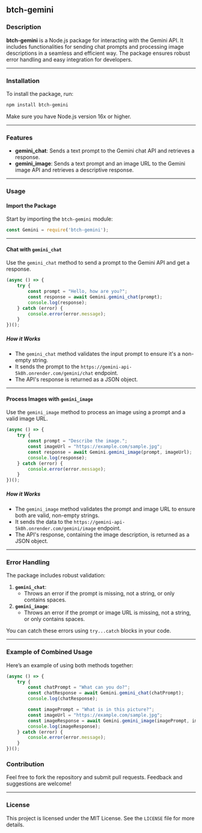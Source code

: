 ## btch-gemini

### Description

**btch-gemini** is a Node.js package for interacting with the Gemini API. It includes functionalities for sending chat prompts and processing image descriptions in a seamless and efficient way. The package ensures robust error handling and easy integration for developers.

---

### Installation

To install the package, run:

```bash
npm install btch-gemini
```

Make sure you have Node.js version 16x or higher.

---

### Features

- **gemini_chat**: Sends a text prompt to the Gemini chat API and retrieves a response.
- **gemini_image**: Sends a text prompt and an image URL to the Gemini image API and retrieves a descriptive response.

---

### Usage

#### Import the Package

Start by importing the `btch-gemini` module:

```javascript
const Gemini = require('btch-gemini');
```

---

#### Chat with `gemini_chat`

Use the `gemini_chat` method to send a prompt to the Gemini API and get a response.

```javascript
(async () => {
    try {
        const prompt = "Hello, how are you?";
        const response = await Gemini.gemini_chat(prompt);
        console.log(response);
    } catch (error) {
        console.error(error.message);
    }
})();
```

##### **How it Works**
- The `gemini_chat` method validates the input prompt to ensure it's a non-empty string.
- It sends the prompt to the `https://gemini-api-5k0h.onrender.com/gemini/chat` endpoint.
- The API's response is returned as a JSON object.

---

#### Process Images with `gemini_image`

Use the `gemini_image` method to process an image using a prompt and a valid image URL.

```javascript
(async () => {
    try {
        const prompt = "Describe the image.";
        const imageUrl = "https://example.com/sample.jpg";
        const response = await Gemini.gemini_image(prompt, imageUrl);
        console.log(response);
    } catch (error) {
        console.error(error.message);
    }
})();
```

##### **How it Works**
- The `gemini_image` method validates the prompt and image URL to ensure both are valid, non-empty strings.
- It sends the data to the `https://gemini-api-5k0h.onrender.com/gemini/image` endpoint.
- The API's response, containing the image description, is returned as a JSON object.

---

### Error Handling

The package includes robust validation:
1. **`gemini_chat`**:
   - Throws an error if the prompt is missing, not a string, or only contains spaces.
2. **`gemini_image`**:
   - Throws an error if the prompt or image URL is missing, not a string, or only contains spaces.

You can catch these errors using `try...catch` blocks in your code.

---

### Example of Combined Usage

Here’s an example of using both methods together:

```javascript
(async () => {
    try {
        const chatPrompt = "What can you do?";
        const chatResponse = await Gemini.gemini_chat(chatPrompt);
        console.log(chatResponse);

        const imagePrompt = "What is in this picture?";
        const imageUrl = "https://example.com/sample.jpg";
        const imageResponse = await Gemini.gemini_image(imagePrompt, imageUrl);
        console.log(imageResponse);
    } catch (error) {
        console.error(error.message);
    }
})();
```

### Contribution

Feel free to fork the repository and submit pull requests. Feedback and suggestions are welcome!

---
### License

This project is licensed under the MIT License. See the `LICENSE` file for more details.

